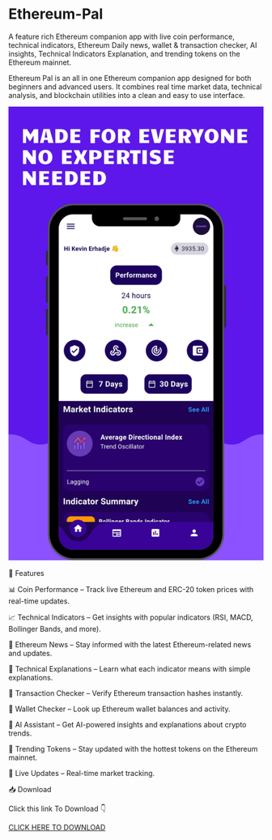 # Ethereum-Pal
A feature rich Ethereum companion app with live coin performance, technical indicators, Ethereum Daily news, wallet &amp; transaction checker, AI insights, Technical Indicators Explanation, and trending tokens on the Ethereum mainnet.


Ethereum Pal is an all in one Ethereum companion app designed for both beginners and advanced users. It combines real time market data, technical analysis, and blockchain utilities into a clean and easy to use interface.

![Banner](https://github.com/kevinerh/Ethereum-Pal/blob/main/eth1.jpg)

🔑 Features

📊 Coin Performance – Track live Ethereum and ERC-20 token prices with real-time updates.

📈 Technical Indicators – Get insights with popular indicators (RSI, MACD, Bollinger Bands, and more).

📰 Ethereum News – Stay informed with the latest Ethereum-related news and updates.

📘 Technical Explanations – Learn what each indicator means with simple explanations.

🔎 Transaction Checker – Verify Ethereum transaction hashes instantly.

👛 Wallet Checker – Look up Ethereum wallet balances and activity.

🤖 AI Assistant – Get AI-powered insights and explanations about crypto trends.

🚀 Trending Tokens – Stay updated with the hottest tokens on the Ethereum mainnet.

🔔 Live Updates – Real-time market tracking.


📥 Download

Click this link To Download 👇

[CLICK HERE TO DOWNLOAD](https://github.com/kevinerh/Ethereum-Pal/releases/download/V1.0.2/Ethereum-Pal.apk)
